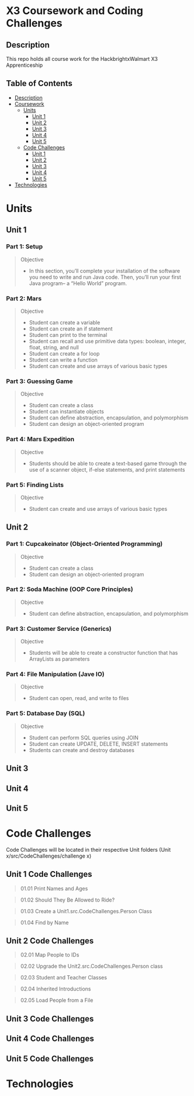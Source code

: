 # X3 Coursework and Coding Challenges 

## Description
This repo holds all course work for the HackbrightxWalmart X3 Apprenticeship

## Table of Contents
* [Description](#description)
* [Coursework](#x3-coursework-and-coding-challenges)
    * [Units](#units)
      * [Unit 1](#unit-1)
      * [Unit 2](#unit-2)
      * [Unit 3](#unit-3)
      * [Unit 4](#unit-4)
      * [Unit 5](#unit-5)
    * [Code Challenges](#code-challenges)
      * [Unit 1](#unit-1-code-challenges)
      * [Unit 2](#unit-2-code-challenges)
      * [Unit 3](#unit-3-code-challenges)
      * [Unit 4](#unit-4-code-challenges)
      * [Unit 5](#unit-5-code-challenges)
* [Technologies](#technologies)


# Units
## Unit 1
### Part 1: Setup

>Objective
>* In this section, you’ll complete your installation of the software you need 
to write and run Java code. Then, you’ll run your first Java program– a “Hello World” program.

### Part 2: Mars

>Objective
>* Student can create a variable
>* Student can create an if statement
>* Student can print to the terminal
>* Student can recall and use primitive data types: boolean, integer, float, string, and null
>* Student can create a for loop
>* Student can write a function
>* Student can create and use arrays of various basic types

### Part 3: Guessing Game

>Objective
>* Student can create a class
>* Student can instantiate objects
>* Student can define abstraction, encapsulation, and polymorphism
>* Student can design an object-oriented program

### Part 4: Mars Expedition

>Objective
>* Students should be able to create a text-based game through 
the use of a scanner object, if-else statements, and print statements

### Part 5: Finding Lists

>Objective
>* Student can create and use arrays of various basic types
## Unit 2
### Part 1: Cupcakeinator (Object-Oriented Programming)

>Objective
>* Student can create a class
>* Student can design an object-oriented program

### Part 2: Soda Machine (OOP Core Principles)

>Objective
>* Student can define abstraction, encapsulation, and polymorphism


### Part 3: Customer Service (Generics)

>Objective
>* Students will be able to create a constructor function that has ArrayLists as parameters

### Part 4: File Manipulation (Jave IO)

>Objective
>* Student can open, read, and write to files

### Part 5: Database Day (SQL)

>Objective
>* Student can perform SQL queries using JOIN
>* Student can create UPDATE, DELETE, INSERT statements
>* Students can create and destroy databases
## Unit 3
## Unit 4
## Unit 5

# Code Challenges
Code Challenges will be located in their respective Unit folders (Unit x/src/CodeChallenges/challenge x)
## Unit 1 Code Challenges
>01.01 Print Names and Ages

>01.02 Should They Be Allowed to Ride?
 
>01.03 Create a Unit1.src.CodeChallenges.Person Class

>01.04 Find by Name
## Unit 2 Code Challenges
>02.01 Map People to IDs

>02.02 Upgrade the Unit2.src.CodeChallenges.Person class

>02.03 Student and Teacher Classes

>02.04 Inherited Introductions

>02.05 Load People from a File
## Unit 3 Code Challenges
## Unit 4 Code Challenges
## Unit 5 Code Challenges

# Technologies


